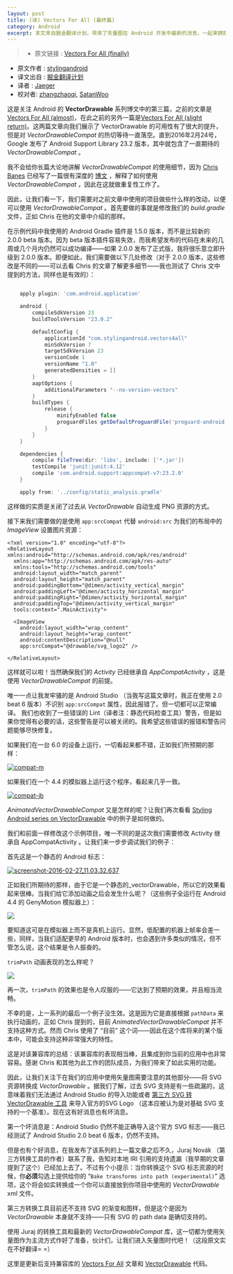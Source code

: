 ```yaml
---
layout: post
title: (译) Vectors For All (最终篇)
category: Android
excerpt: 本文来自掘金翻译计划，带来了矢量图在 Android 开发中最新的消息，一起来拥抱矢量图吧！
---
```


>* 原文链接 : [Vectors For All (finally)](https://blog.stylingandroid.com/vectors-for-all-finally/)
* 原文作者 : [stylingandroid](https://blog.stylingandroid.com)
* 译文出自 : [掘金翻译计划](https://github.com/xitu/gold-miner)
* 译者 : [Jaeger](https://github.com/laobie)
* 校对者: [zhangzhaoqi](https://github.com/joddiy), [SatanWoo](https://github.com/SatanWoo)


这是关注 Android 的 __VectorDrawable__ 系列博文中的第三篇，之前的文章是[Vectors For All (almost)](https://blog.stylingandroid.com/vectors-for-all-almost/)，在此之前的另外一篇是[Vectors For All (slight return)](https://blog.stylingandroid.com/vectors-for-all-slight-return/)。这两篇文章向我们展示了 VectorDrawable 的可用性有了很大的提升，但是对 _VectorDrawableCompat_ 的热切等待一直落空。直到2016年2月24号，Google 发布了 Android Support Library 23.2 版本，其中就包含了一直期待的 _VectorDrawableCompat_ 。

我不会给你长篇大论地讲解 _VectorDrawableCompat_ 的使用细节，因为 [Chris Banes](https://chris.banes.me/) 已经写了一篇很有深度的 [博文](https://medium.com/@chrisbanes/appcompat-v23-2-age-of-the-vectors-91cbafa87c88#.kf57cowuy) ，解释了如何使用 _VectorDrawableCompat_ ，因此在这就做重复性工作了。

因此，让我们看一下，我们需要对之前文章中使用的项目做些什么样的改动，以便可以使用 _VectorDrawableCompat_ 。首先要做的事就是修改我们的 _build.gradle_ 文件，正如 Chris 在他的文章中介绍的那样。

在示例代码中我使用的 Android Gradle 插件是 1.5.0 版本，而不是比较新的 2.0.0 beta 版本。因为 beta 版本插件容易失效，而我希望发布的代码在未来的几周或几个月内仍然可以成功编译——如果 2.0.0 发布了正式版，我将很乐意立即升级到 2.0.0 版本。即便如此，我们需要做以下几处修改（对于 2.0.0 版本，这些修改是不同的——可以去看 Chris 的文章了解更多细节——我也测试了 Chris 文中提到的方法，同样也是有效的）：

~~~ groovy

    apply plugin: 'com.android.application'

    android {
        compileSdkVersion 23
        buildToolsVersion "23.0.2"

        defaultConfig {
            applicationId "com.stylingandroid.vectors4all"
            minSdkVersion 7
            targetSdkVersion 23
            versionCode 1
            versionName "1.0"
            generatedDensities = []
        }
        aaptOptions {
            additionalParameters "--no-version-vectors"
        }
        buildTypes {
            release {
                minifyEnabled false
                proguardFiles getDefaultProguardFile('proguard-android.txt'), 'proguard-rules.pro'
            }
        }
    }

    dependencies {
        compile fileTree(dir: 'libs', include: ['*.jar'])
        testCompile 'junit:junit:4.12'
        compile 'com.android.support:appcompat-v7:23.2.0'
    }

    apply from: '../config/static_analysis.gradle'
~~~

这样做的实质是关闭了过去从 _VectorDrawable_ 自动生成 PNG 资源的方式。

接下来我们需要做的是使用 `app:srcCompat` 代替 `android:src` 为我们的布局中的 _ImageView_ 设置图片资源：

    <?xml version="1.0" encoding="utf-8"?>
    <RelativeLayout xmlns:android="http://schemas.android.com/apk/res/android"
      xmlns:app="http://schemas.android.com/apk/res-auto"
      xmlns:tools="http://schemas.android.com/tools"
      android:layout_width="match_parent"
      android:layout_height="match_parent"
      android:paddingBottom="@dimen/activity_vertical_margin"
      android:paddingLeft="@dimen/activity_horizontal_margin"
      android:paddingRight="@dimen/activity_horizontal_margin"
      android:paddingTop="@dimen/activity_vertical_margin"
      tools:context=".MainActivity">

      <ImageView
        android:layout_width="wrap_content"
        android:layout_height="wrap_content"
        android:contentDescription="@null"
        app:srcCompat="@drawable/svg_logo2" />

    </RelativeLayout>

这样就可以啦！当然确保我们的 _Activity_ 已经继承自 _AppCompatActivity_ ，这是使用 _VectorDrawableCompat_ 的前提。

唯一一点让我发牢骚的是 Android Studio （当我写这篇文章时，我正在使用 2.0 beat 6 版本）不识别 `app:srcCompat` 属性，因此报错了。但一切都可以正常编译。 我们也收到了一些错误的 Lint（译者注：静态代码检查工具）警告，但是如果你觉得有必要的话，这些警告是可以被关闭的。我希望这些错误的报错和警告问题能够尽快修复。

如果我们在一台 6.0 的设备上运行，一切看起来都不错，正如我们所预期的那样：

[![compat-m](https://i1.wp.com/blog.stylingandroid.com/wp-content/uploads/2016/02/compat-m.png?resize=300%2C225&ssl=1%20300w,%20https://i1.wp.com/blog.stylingandroid.com/wp-content/uploads/2016/02/compat-m.png?resize=768%2C576&ssl=1%20768w,%20https://i1.wp.com/blog.stylingandroid.com/wp-content/uploads/2016/02/compat-m.png?resize=1024%2C768&ssl=1%201024w,%20https://i1.wp.com/blog.stylingandroid.com/wp-content/uploads/2016/02/compat-m.png?resize=624%2C468&ssl=1%20624w)](https://blog.stylingandroid.com/?attachment_id=3696)

如果我们在一个 4.4 的模拟器上运行这个程序，看起来几乎一致。

[![compat-jb](https://i0.wp.com/blog.stylingandroid.com/wp-content/uploads/2016/02/compat-jb.png?resize=180%2C300&ssl=1%20180w,%20https://i0.wp.com/blog.stylingandroid.com/wp-content/uploads/2016/02/compat-jb.png?w=480&ssl=1%20480w)](https://blog.stylingandroid.com/?attachment_id=3697)

_AnimatedVectorDrawableCompat_ 又是怎样的呢？让我们再次看看 [Styling Android series on VectorDrawable](https://blog.stylingandroid.com/vectordrawables-part-1/) 中的例子是如何做的。

我们和前面一样修改这个示例项目，唯一不同的是这次我们需要修改 Activity 继承自 AppCompatActivity 。让我们来一步步调试我们的例子：

首先这是一个静态的 Android 标志：

[![screenshot-2016-02-27_11.03.32.637](https://i0.wp.com/blog.stylingandroid.com/wp-content/uploads/2016/03/screenshot-2016-02-27_11.03.32.637.png?resize=300%2C180&ssl=1%20300w,%20https://i0.wp.com/blog.stylingandroid.com/wp-content/uploads/2016/03/screenshot-2016-02-27_11.03.32.637.png?resize=768%2C461&ssl=1%20768w,%20https://i0.wp.com/blog.stylingandroid.com/wp-content/uploads/2016/03/screenshot-2016-02-27_11.03.32.637.png?resize=1024%2C614&ssl=1%201024w,%20https://i0.wp.com/blog.stylingandroid.com/wp-content/uploads/2016/03/screenshot-2016-02-27_11.03.32.637.png?resize=624%2C374&ssl=1%20624w,%20https://i0.wp.com/blog.stylingandroid.com/wp-content/uploads/2016/03/screenshot-2016-02-27_11.03.32.637.png?w=1280&ssl=1%201280w)](https://blog.stylingandroid.com/?attachment_id=3699)

正如我们所期待的那样，由于它是一个静态的_vectorDrawable，所以它的效果看起来很棒。当我们给它添加动画之后会发生什么呢？（这些例子全运行在 Android 4.4 的 GenyMotion 模拟器上）：

![](http://ww4.sinaimg.cn/large/a490147fgw1f3qiw99kzeg20qo0g01es.gif)

要知道这可是在模拟器上而不是真机上运行。显然，低配置的机器上帧率会差一些，同样，当我们适配更早的 Android 版本时，也会遇到许多类似的情况，但不管怎么说，这个结果是令人振奋的。

`trimPath` 动画表现的怎么样呢？

![](http://ww2.sinaimg.cn/large/a490147fgw1f3qizfsrzjg20qo0g04ly.gif)

再一次，`trimPath` 的效果也是令人叹服的——它达到了预期的效果，并且相当流畅。

不幸的是，上一系列的最后一个例子没生效。这是因为它是直接根据 `pathData` 来执行动画的，正如 Chris 提到的，目前 _AnimatedVectorDrawableCompat_ 并不支持这种方式。然而 Chris 使用了 “目前” 这个词——因此在这个库将来的某个版本中，可能会支持这种非常强大的特性。

这是对该兼容库的总结：该兼容库的表现相当棒，且集成到你当前的应用中也非常容易。感谢 Chris 和其他为此工作的团队成员，为我们带来了如此实用的功能。

因此，让我们关注下在我们的应用中使用矢量图需要注意的其他部分——将 SVG 资源转换成 _VectorDrawable_ 。据我们了解，过去 SVG 支持是有一些疏漏的，这意味着我们无法通过 Android Studio 的导入功能或者  [第三方 SVG 转 VectorDrawable 工具](http://inloop.github.io/svg2android/) 来导入官方的SVG Logo （这本应被认为是对基础 SVG 支持的一个基准）。现在这有好消息也有坏消息。

第一个坏消息是：Android Studio 仍然不能正确导入这个官方 SVG 标志——我已经测试了 Android Studio 2.0 beat 6 版本，仍然不支持。

但是也有个好消息，在我发布了该系列的上一篇文章之后不久，Juraj Novák （第三方转换工具的作者）联系了我，告知对本地 IRI 引用的支持遗漏（我早期的文章提到了这个）已经加上去了。不过有个小提示：当你转换这个 SVG 标志资源的时候，你**必须**勾选上提供给你的 “`Bake transforms into path (experimental)`” 选项，这个将会如实转换成一个你可以直接放到你项目中使用的 _VectorDrawable_ xml 文件。

第三方转换工具目前还不支持 SVG 的渐变和图样，但是这个是因为 _VectorDrawable_ 本身就不支持——只有 SVG 的 path data 是确切支持的。

使用 Juraj 的转换工具和最新的 _VectorDrawableCompat_ 库，这一切都为使用矢量图作为主流方式作好了准备，伙计们，让我们进入矢量图时代吧！（这段原文实在不好翻译= =）

这里是更新后支持兼容库的 [Vectors For All](https://github.com/StylingAndroid/Vectors4All/tree/finally) 文章和 [VectorDrawable](https://bitbucket.org/StylingAndroid/vectordrawables/src/a27f80278eac093b68161ec52a29ffd480e937c1/?at=Part3) 代码。

